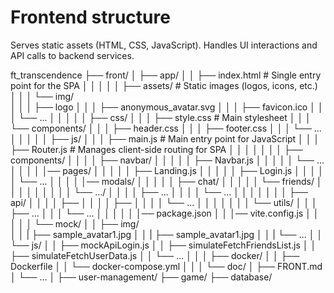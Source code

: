 # Frontend structure
Serves static assets (HTML, CSS, JavaScript).
Handles UI interactions and API calls to backend services.

ft_transcendence
├── front/
│   ├── app/
│   │   ├── index.html          # Single entry point for the SPA
│   │   │
│   │   ├── assets/             # Static images (logos, icons, etc.)
│   │   │   └── img/        
│   │   │       ├── logo
│   │   │       ├── anonymous_avatar.svg
│   │   │       ├── favicon.ico
│   │   │       └── ...
│   │   │
│   │   ├── css/
│   │   │   ├── style.css       # Main stylesheet
│   │   │   └── components/
│   │   │       ├── header.css
│   │   │       ├── footer.css
│   │   │       └── ...
│   │   │
│   │   ├── js/
│   │   │   ├── main.js          # Main entry point for JavaScript
│   │   │   ├── Router.js        # Manages client-side routing for SPA
│   │   │   │
│   │   │   ├── components/
│   │   │   │   ├── navbar/
│   │   │   │   │   ├── Navbar.js
│   │   │   │   │   └── ...
│   │   │   │   │── pages/
│   │   │   │   │   ├── Landing.js
│   │   │   │   │   ├── Login.js
│   │   │   │   │   └── ...
│   │   │   │   │── modals/
│   │   │   │   │   ├── chat/
│   │   │   │   │   └── friends/
│   │   │   │   │
│   │   │   │   └── .../
│   │   │   │       ├── ...
│   │   │   │       └── ...
│   │   │   │
│   │   │   ├── api/
│   │   │   │   ├── 
│   │   │   │   ├── 
│   │   │   │   └── ...
│   │   │   │
│   │   │   └── utils/
│   │   │       ├── ...
│   │   │       └── ...
│   │   │
│   │   │── package.json
│   │   │── vite.config.js
│   │   │
│   │   └── mock/
│   │       ├── img/         
│   │       |   ├── sample_avatar1.jpg
│   │       |   ├── sample_avatar1.jpg
│   │       |   └── ...
│   │      	└── js/
│   │           ├── mockApiLogin.js
│   │           ├── simulateFetchFriendsList.js
│   │           ├── simulateFetchUserData.js
│   │           └── ...
│   │
│   ├── docker/
│   │   ├── Dockerfile
│   │   └── docker-compose.yml
│   │
│   └── doc/
│       ├── FRONT.md
│       └── ...
│
├── user-management/
├── game/ 
├── database/
